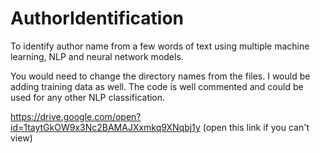 # AuthorIdentification
To identify author name from a few words of text using multiple machine learning, NLP and neural network models. 

You would need to change the directory names from the files. I would be adding training data as well. The code is well commented and could be used for any other NLP classification.

https://drive.google.com/open?id=1taytGkOW9x3Nc2BAMAJXxmkq9XNqbj1y
(open this link if you can't view)
